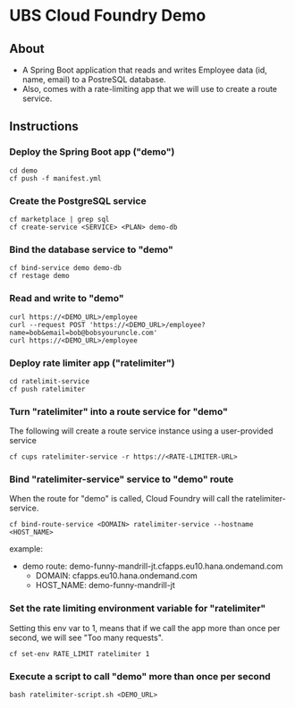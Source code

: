 # UBS Cloud Foundry Demo

## About
- A Spring Boot application that reads and writes Employee data (id, name, email) to a PostreSQL database.
- Also, comes with a rate-limiting app that we will use to create a route service.

## Instructions

### Deploy the Spring Boot app ("demo")
```
cd demo
cf push -f manifest.yml
```

### Create the PostgreSQL service
```
cf marketplace | grep sql
cf create-service <SERVICE> <PLAN> demo-db
```

### Bind the database service to "demo"
```
cf bind-service demo demo-db
cf restage demo
```

### Read and write to "demo"
```
curl https://<DEMO_URL>/employee
curl --request POST 'https://<DEMO_URL>/employee?name=bob&email=bob@bobsyouruncle.com'
curl https://<DEMO_URL>/employee
```

### Deploy rate limiter app ("ratelimiter")
```
cd ratelimit-service
cf push ratelimiter
```

### Turn "ratelimiter" into a route service for "demo"
The following will create a route service instance using a user-provided service
```
cf cups ratelimiter-service -r https://<RATE-LIMITER-URL>
```

### Bind "ratelimiter-service" service to "demo" route
When the route for "demo" is called, Cloud Foundry will call the ratelimiter-service.
```
cf bind-route-service <DOMAIN> ratelimiter-service --hostname <HOST_NAME>
```
example: 
- demo route: demo-funny-mandrill-jt.cfapps.eu10.hana.ondemand.com
    - DOMAIN: cfapps.eu10.hana.ondemand.com
    - HOST_NAME: demo-funny-mandrill-jt

### Set the rate limiting environment variable for "ratelimiter"
Setting this env var to 1, means that if we call the app more than once per second, we will see "Too many requests".
```
cf set-env RATE_LIMIT ratelimiter 1
```

### Execute a script to call "demo" more than once per second
```
bash ratelimiter-script.sh <DEMO_URL>
```
